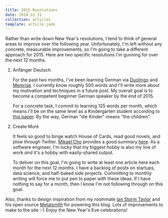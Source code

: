 ```yaml
---
title: 2015 Resolutions
date: 2014-12-31
collection: articles
template: article.jade
---
```


Rather than write down New Year's resolutions, I tend to think of general areas to improve over the following year.
Unfortunately, I'm left without any concrete, measurable improvements, so I'm going to take a different approach for 2015.
Here are two specific resolutions I'm gunning for over the next 12 months.

1. Anf&auml;nger Deutsch

   For the past two months, I've been learning German via [Duolingo](https://www.duolingo.com/gwintrob) and [Memrise](http://www.memrise.com/user/gordonw/).
   I currently know roughly 500 words and I'll write more about my motivation and techniques in a future post.
   My overall goal is to become a competent beginner German speaker by the end of 2015.

   For a concrete task, I commit to learning 125 words per month, which means I'll be on the same level as a Kindergarten student according to [this paper](http://psycnet.apa.org/psycinfo/2005-03588-011).
   By the way, German "die Kinder" means "the children".

2. Create More

   It feels so good to binge watch House of Cards, read good novels, and plow through Twitter.
   [Mikael Cho](https://twitter.com/mikaelcho) provides a good summary [here](https://medium.com/@mikaelcho/create-more-than-you-consume-9c1bc89dc71d).
   As a software engineer, I'm lucky that my biggest hobby is also my line of work *and* it's a hobby with easily-shared output.

   To deliver on this goal, I'm going to write at least one article here each month for the next 12 months.
   I have a backlog of posts on startups, data science, and half-baked side projects.
   Committing to monthly writing will force me to put pen to paper with these ideas.
   If I have nothing to say for a month, then I know I'm not following through on this goal.

Also, thanks to design inspiration from my roommate [Ian Storm Taylor](http://ianstormtaylor.com/) and his open source [Metalsmith](http://www.metalsmith.io/) for powering this blog.
Lots of improvements to make to the site :-)
Enjoy the New Year's Eve celebrations!
